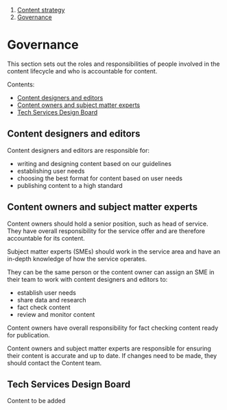 1. [Content strategy](content-strategy)
2. [Governance](#)

# Governance

This section sets out the roles and responsibilities of people involved in the content lifecycle and who is accountable for content.

Contents:
- [Content designers and editors](#content-designers-and-editors)
- [Content owners and subject matter experts](#content-owners-and-subject-matter-experts)
- [Tech Services Design Board](#tech-services-design-board)

## Content designers and editors

Content designers and editors are responsible for:
- writing and designing content based on our guidelines
- establishing user needs
- choosing the best format for content based on user needs
- publishing content to a high standard

## Content owners and subject matter experts

Content owners should hold a senior position, such as head of service. They have overall responsibility for the service offer and are therefore accountable for its content.

Subject matter experts (SMEs) should work in the service area and have an in-depth knowledge of how the service operates.

They can be the same person or the content owner can assign an SME in their team to work with content designers and editors to:
- establish user needs
- share data and research
- fact check content
- review and monitor content

Content owners have overall responsibility for fact checking content ready for publication.

Content owners and subject matter experts are responsible for ensuring their content is accurate and up to date. If changes need to be made, they should contact the Content team.

## Tech Services Design Board

Content to be added
